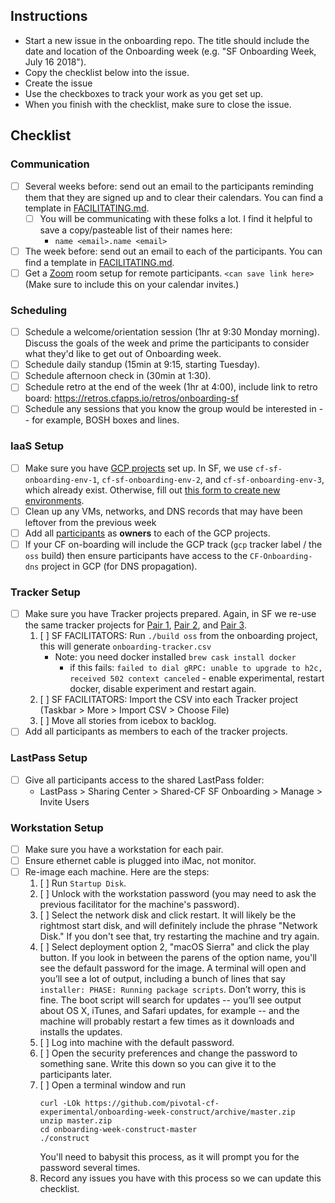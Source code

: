 ## Instructions
- Start a new issue in the onboarding repo. The title should include the date and location of the Onboarding week (e.g. "SF Onboarding Week, July 16 2018").
- Copy the checklist below into the issue.
- Create the issue
- Use the checkboxes to track your work as you get set up.
- When you finish with the checklist, make sure to close the issue.

## Checklist

### Communication
- [ ] Several weeks before: send out an email to the participants reminding them that they are signed up and to clear their calendars.  You can find a template in [FACILITATING.md](FACILITATING.md).
  - [ ] You will be communicating with these folks a lot. I find it helpful to save a copy/pasteable list of their names <emails> here:
    - `name <email>.name <email>`
- [ ] The week before: send out an email to each of the participants. You can find a template in [FACILITATING.md](FACILITATING.md).
- [ ] Get a [Zoom](https://zoom.us/) room setup for remote participants. `<can save link here>`  (Make sure to include this on your calendar invites.)

### Scheduling
- [ ] Schedule a welcome/orientation session (1hr at 9:30 Monday morning). Discuss the goals of the week and prime the participants to consider what they'd like to get out of Onboarding week.
- [ ] Schedule daily standup (15min at 9:15, starting Tuesday).
- [ ] Schedule afternoon check in (30min at 1:30).
- [ ] Schedule retro at the end of the week (1hr at 4:00), include link to retro board: https://retros.cfapps.io/retros/onboarding-sf
- [ ] Schedule any sessions that you know the group would be interested in -- for example, BOSH boxes and lines.

### IaaS Setup
- [ ] Make sure you have [GCP projects](https://console.cloud.google.com) set up. In SF, we use `cf-sf-onboarding-env-1`, `cf-sf-onboarding-env-2`, and `cf-sf-onboarding-env-3`, which already exist. Otherwise, fill out [this form to create new environments](https://docs.google.com/forms/d/e/1FAIpQLSeJ31997Zma1WtLcCtswiysCFWOG5MXNmlYCpJsiYgdG9kKnA/viewform).
- [ ] Clean up any VMs, networks, and DNS records that may have been leftover from the previous week
- [ ] Add all [participants](https://docs.google.com/spreadsheets/d/1eW23iJRD56CE859o0j6ArSaGtLfP0JlHXSCdXFhbCdI/edit?usp=sharing) as **owners** to each of the GCP projects.
- [ ] If your CF on-boarding will include the GCP track (`gcp` tracker label / the `oss` build) then ensure participants have access to the `CF-Onboarding-dns` project in GCP (for DNS propagation).

### Tracker Setup
- [ ] Make sure you have Tracker projects prepared. Again, in SF we re-use the same tracker projects for [Pair 1](https://www.pivotaltracker.com/n/projects/2125981), [Pair 2](https://www.pivotaltracker.com/n/projects/2125982), and [Pair 3](https://www.pivotaltracker.com/n/projects/2089066).
  1. [ ] SF FACILITATORS: Run `./build oss` from the onboarding project, this
     will generate `onboarding-tracker.csv`
       - Note: you need docker installed `brew cask install docker`
         - if this fails: `failed to dial gRPC: unable to upgrade to h2c, received 502 context canceled` - enable experimental, restart docker, disable experiment and restart again. 
  1. [ ] SF FACILITATORS: Import the CSV into each Tracker project (Taskbar >
     More > Import CSV > Choose File)
  1. [ ] Move all stories from icebox to backlog.
- [ ] Add all participants as members to each of the tracker projects.

### LastPass Setup
- [ ] Give all participants access to the shared LastPass folder:
  - LastPass > Sharing Center > Shared-CF SF Onboarding > Manage > Invite Users

### Workstation Setup
- [ ] Make sure you have a workstation for each pair.
- [ ] Ensure ethernet cable is plugged into iMac, not monitor.
- [ ] Re-image each machine. Here are the steps:
  1. [ ] Run `Startup Disk`.
  1. [ ] Unlock with the workstation password (you may need to ask the previous facilitator for the machine's password).
  1. [ ] Select the network disk and click restart. It will likely be the rightmost start disk, and will definitely include the phrase "Network Disk." If you don't see that, try restarting the machine and try again.
  1. [ ] Select deployment option 2, "macOS Sierra" and click the play button. If you look in between the parens of the option name, you'll see the default password for the image. A terminal will open and you’ll see a lot of output, including a bunch of lines that say `installer: PHASE: Running package scripts`. Don’t worry, this is fine. The boot script will search for updates -- you’ll see output about OS X, iTunes, and Safari updates, for example -- and the machine will probably restart a few times as it downloads and installs the updates.
  1. [ ] Log into machine with the default password.
  1. [ ] Open the security preferences and change the password to something sane. Write this down so you can give it to the participants later.
  1. [ ] Open a terminal window and run
     ```
     curl -LOk https://github.com/pivotal-cf-experimental/onboarding-week-construct/archive/master.zip
     unzip master.zip
     cd onboarding-week-construct-master
     ./construct
     ```
     You'll need to babysit this process, as it will prompt you for the password several times.
  1. Record any issues you have with this process so we can update this checklist.
